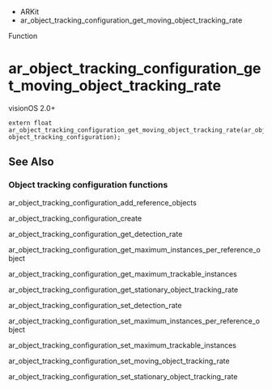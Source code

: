 

- ARKit
-  ar_object_tracking_configuration_get_moving_object_tracking_rate 

Function

# ar_object_tracking_configuration_get_moving_object_tracking_rate

visionOS 2.0+

``` source
extern float ar_object_tracking_configuration_get_moving_object_tracking_rate(ar_object_tracking_configuration_t object_tracking_configuration);
```

## See Also

### Object tracking configuration functions

ar_object_tracking_configuration_add_reference_objects

ar_object_tracking_configuration_create

ar_object_tracking_configuration_get_detection_rate

ar_object_tracking_configuration_get_maximum_instances_per_reference_object

ar_object_tracking_configuration_get_maximum_trackable_instances

ar_object_tracking_configuration_get_stationary_object_tracking_rate

ar_object_tracking_configuration_set_detection_rate

ar_object_tracking_configuration_set_maximum_instances_per_reference_object

ar_object_tracking_configuration_set_maximum_trackable_instances

ar_object_tracking_configuration_set_moving_object_tracking_rate

ar_object_tracking_configuration_set_stationary_object_tracking_rate

